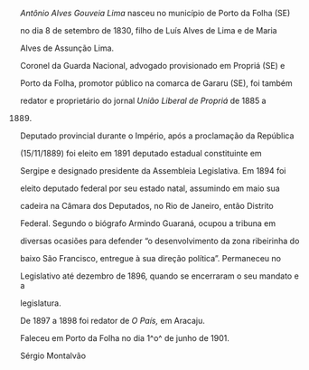 

*Antônio Alves Gouveia Lima* nasceu no município de Porto da Folha (SE)

no dia 8 de setembro de 1830, filho de Luís Alves de Lima e de Maria

Alves de Assunção Lima.



Coronel da Guarda Nacional, advogado provisionado em Propriá (SE) e

Porto da Folha, promotor público na comarca de Gararu (SE), foi também

redator e proprietário do jornal *União Liberal de Propriá* de 1885 a

1889.



Deputado provincial durante o Império, após a proclamação da República

(15/11/1889) foi eleito em 1891 deputado estadual constituinte em

Sergipe e designado presidente da Assembleia Legislativa. Em 1894 foi

eleito deputado federal por seu estado natal, assumindo em maio sua

cadeira na Câmara dos Deputados, no Rio de Janeiro, então Distrito

Federal. Segundo o biógrafo Armindo Guaraná, ocupou a tribuna em

diversas ocasiões para defender “o desenvolvimento da zona ribeirinha do

baixo São Francisco, entregue à sua direção política”. Permaneceu no

Legislativo até dezembro de 1896, quando se encerraram o seu mandato e a

legislatura.



De 1897 a 1898 foi redator de *O País,* em Aracaju.



Faleceu em Porto da Folha no dia 1^o^ de junho de 1901.



Sérgio Montalvão



